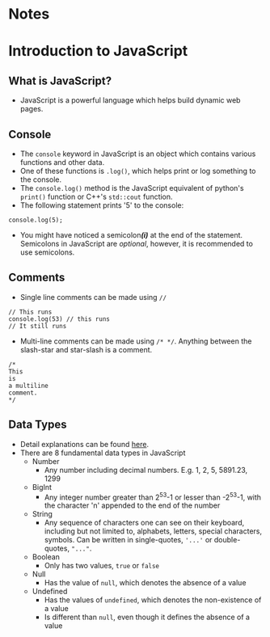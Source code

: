 <link rel="stylesheet" type="text/css" href="../assets/content.css">
<h1 class="custom-header">Notes</h1>

# Introduction to JavaScript

## What is JavaScript?

* JavaScript is a powerful language which helps build dynamic web pages.

## Console

* The `console` keyword in JavaScript is an object which contains various functions and other data. 
* One of these functions is `.log()`, which helps print or log something to the console.
* The `console.log()` method is the JavaScript equivalent of python's `print()` function or C++'s `std::cout` function.
* The following statement prints '5' to the console:
```
console.log(5);
```
* You might have noticed a semicolon<b><i>(i)</i></b> at the end of the statement. Semicolons in JavaScript are _optional_, however, it is recommended to use semicolons.

## Comments

* Single line comments can be made using `//`
```
// This runs
console.log(53) // this runs
// It still runs
```
* Multi-line comments can be made using `/* */`. Anything between the slash-star and star-slash is a comment.
```
/*
This
is
a multiline
comment.
*/
```	

## Data Types

* Detail explanations can be found [here](https://www.codecademy.com/resources/docs/javascript/data-types?page_ref=catalog).
* There are 8 fundamental data types in JavaScript
	* Number
		* Any number including decimal numbers. E.g. 1, 2, 5, 5891.23, 1299
	* BigInt
		* Any integer number greater than 2<sup>53</sup>-1 or lesser than -2<sup>53</sup>-1, with the character 'n' appended to the end of the number
	* String
		* Any sequence of characters one can see on their keyboard, including but not limited to, alphabets, letters, special characters, symbols. Can be written in single-quotes, `'...'` or double-quotes, `"..."`.
	* Boolean
		* Only has two values, `true` or `false`
	* Null
		* Has the value of `null`, which denotes the absence of a value
	* Undefined
		* Has the values of `undefined`, which denotes the non-existence of a value
		* Is different than `null`, even though it defines the absence of a value